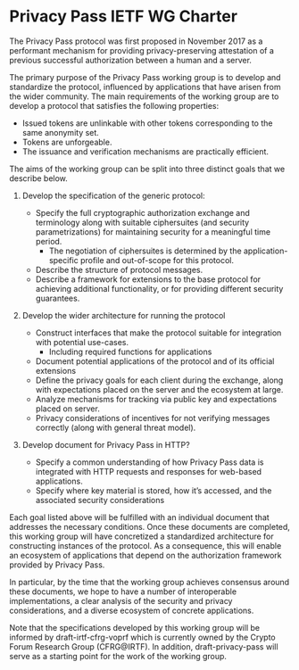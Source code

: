 # Privacy Pass IETF WG Charter

The Privacy Pass protocol was first proposed in November 2017 as a performant
mechanism for providing privacy-preserving attestation of a previous successful
authorization between a human and a server.

The primary purpose of the Privacy Pass working group is to develop and
standardize the protocol, influenced by applications that have arisen from the
wider community. The main requirements of the working group are to develop a
protocol that satisfies the following properties:

- Issued tokens are unlinkable with other tokens corresponding to the same
  anonymity set.
- Tokens are unforgeable.
- The issuance and verification mechanisms are practically efficient.

The aims of the working group can be split into three distinct goals that we
describe below.

1. Develop the specification of the generic protocol:
   - Specify the full cryptographic authorization exchange and terminology along
     with suitable ciphersuites (and security parametrizations) for maintaining
     security for a meaningful time period.
       - The negotiation of ciphersuites is determined by the
         application-specific profile and out-of-scope for this protocol.
   - Describe the structure of protocol messages.
   - Describe a framework for extensions to the base protocol for achieving
     additional functionality, or for providing different security guarantees.

2. Develop the wider architecture for running the protocol
   - Construct interfaces that make the protocol suitable for integration with
     potential use-cases.
       - Including required functions for applications
   - Document potential applications of the protocol and of its official
     extensions
   - Define the privacy goals for each client during the exchange, along with
     expectations placed on the server and the ecosystem at large.
   - Analyze mechanisms for tracking via public key and expectations placed on
     server.
   - Privacy considerations of incentives for not verifying messages correctly
     (along with general threat model).

3. Develop document for Privacy Pass in HTTP?
   - Specify a common understanding of how Privacy Pass data is integrated with
     HTTP requests and responses for web-based applications.
   - Specify where key material is stored, how it’s accessed, and the associated
     security considerations

Each goal listed above will be fulfilled with an individual document that
addresses the necessary conditions. Once these documents are completed, this
working group will have concretized a standardized architecture for constructing
instances of the protocol. As a consequence, this will enable an ecosystem of
applications that depend on the authorization framework provided by Privacy
Pass.

In particular, by the time that the working group achieves consensus around
these documents, we hope to have a number of interoperable implementations, a
clear analysis of the security and privacy considerations, and a diverse
ecosystem of concrete applications.

Note that the specifications developed by this working group will be informed by
draft-irtf-cfrg-voprf which is currently owned by the Crypto Forum Research
Group (CFRG@IRTF). In addition, draft-privacy-pass will serve as a starting
point for the work of the working group.
